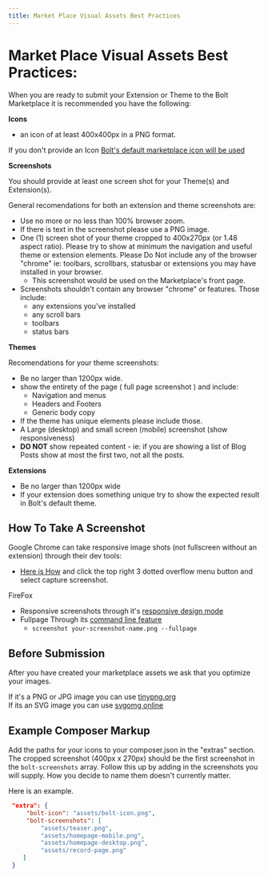 ```yaml
---
title: Market Place Visual Assets Best Practices
---
```

Market Place Visual Assets Best Practices:   
==========================================  

When you are ready to submit your Extension or Theme to the Bolt Marketplace it is recommended you have the following:  

__Icons__  

 * an icon of at least 400x400px in a PNG format.

If you don't provide an Icon [Bolt's default marketplace icon will be used](https://extensions.bolt.cm/files/bolt-extension.png)  


__Screenshots__  

You should provide at least one screen shot for your Theme(s) and Extension(s).  

General recomendations for both an extension and theme screenshots are:  

* Use no more or no less than 100% browser zoom. 
* If there is text in the screenshot please use a PNG image.  
* One (1) screen shot of your theme cropped to 400x270px (or 1.48 aspect ratio). Please try to show at minimum the navigation and useful theme or extension elements. Please Do Not include any of the browser "chrome" ie: toolbars, scrollbars, statusbar or extensions you may have installed in your browser.  
  * This screenshot would be used on the Marketplace's front page.  
* Screenshots shouldn't contain any browser "chrome" or features. Those include:  
  * any extensions you've installed
  * any scroll bars
  * toolbars
  * status bars 


__Themes__  

Recomendations for your theme screenshots:  

* Be no larger than 1200px wide.
* show the entirety of the page ( full page screenshot ) and include:  
  * Navigation and menus
  * Headers and Footers
  * Generic body copy  
* If the theme has unique elements please include those.
* A Large (desktop) and small screen (mobile) screenshot (show responsiveness)  
* __DO NOT__ show repeated content - ie: if you are showing a list of Blog Posts show at most the first two, not all the posts. 

__Extensions__

* Be no larger than 1200px wide 
* If your extension does something unique try to show the expected result in Bolt's default theme. 

  
How To Take A Screenshot  
-------------------------

Google Chrome can take responsive image shots (not fullscreen without an extension) through their dev tools:  

* [Here is How](https://developers.google.com/web/tools/chrome-devtools/iterate/device-mode/emulate-mobile-viewports) and click the top right 3 dotted overflow menu button and select capture screenshot. 

FireFox  

* Responsive screenshots through it's [responsive design mode](https://developer.mozilla.org/en-US/docs/Tools/Responsive_Design_Mode)
* Fullpage Through its [command line feature](https://developer.mozilla.org/en-US/docs/Tools/GCLI)  
  * `screenshot your-screenshot-name.png --fullpage` 

Before Submission  
-----------------

After you have created your marketplace assets we ask that you optimize your images.  

If it's a PNG or JPG image you can use [tinypng.org](https://tinypng.com/)  
If its an SVG image you can use [svgomg online](https://jakearchibald.github.io/svgomg/)  


Example Composer Markup 
-----------------------  
Add the paths for your icons to your composer.json in the "extras" section. The cropped screenshot (400px x 270px) should be the first screenshot in the ``bolt-screenshots`` array. Follow this up by adding in the screenshots you will supply. How you decide to name them doesn't currently matter.  

Here is an example.

```json  
 "extra": {  
     "bolt-icon": "assets/bolt-icon.png",
     "bolt-screenshots": [
         "assets/teaser.png",
         "assets/homepage-mobile.png",
         "assets/homepage-desktop.png",
         "assets/record-page.png"
    ]
 }  
```  


